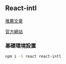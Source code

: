 ## React-intl

[推薦文章](https://medium.com/itsoktomakemistakes/react-intl-create-react-app-21d271df8056)

[官方網站](https://formatjs.io/docs/getting-started/installation/)

### 基礎環境設置

```bash
npm i -S react react-intl
```

